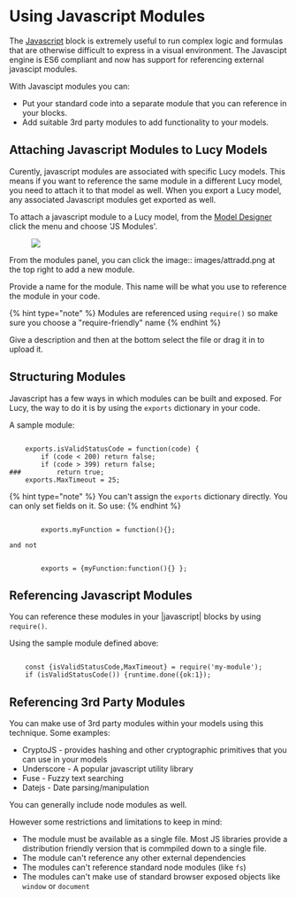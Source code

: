 

# Using Javascript Modules

The [Javascript](es6javascript-ref) block is extremely useful to run complex logic and formulas that are otherwise difficult to express in a visual environment.
The Javascipt engine is ES6 compliant and now has support for referencing external javascipt modules.

With Javascipt modules you can:

* Put your standard code into a separate module that you can reference in your blocks.
* Add suitable 3rd party modules to add functionality to your models.


## Attaching Javascript Modules to Lucy Models
Curently, javascript modules are associated with specific Lucy models.
This means if you want to reference the same module in a different Lucy model, you need to attach it to that model as well.
When you export a Lucy model, any associated Javascript modules get exported as well.

To attach a javascript module to a Lucy model, from the [Model Designer](model-designer) click the menu and choose 'JS Modules'.


<figure><img src=' images/jsmodules.png'></figure>


From the modules panel, you can click the image:: images/attradd.png at the top right to add a new module.

Provide a name for the module. This name will be what you use to reference the module in your code.

{% hint type="note" %}
    Modules are referenced using `require()`  so make sure you choose a "require-friendly" name {% endhint %}

Give a description and then at the bottom select the file or drag it in to upload it.


## Structuring Modules
Javascript has a few ways in which modules can be built and exposed.
For Lucy, the way to do it is by using the  `exports` dictionary in your code.

A sample module:

```

    exports.isValidStatusCode = function(code) {
        if (code < 200) return false;
        if (code > 399) return false;
###         return true;
    exports.MaxTimeout = 25;

```

{% hint type="note" %}
    You can't assign the `exports` dictionary directly. You can only set fields on it.
    So use: {% endhint %}

```

        exports.myFunction = function(){};

```

    and not

```

        exports = {myFunction:function(){} };

```


## Referencing Javascript Modules
You can reference these modules in your |javascript| blocks by using  `require()`.


Using the sample module defined above:

```

    const {isValidStatusCode,MaxTimeout} = require('my-module');
    if (isValidStatusCode()) {runtime.done({ok:1});

```

    

## Referencing 3rd Party Modules
You can make use of 3rd party modules within your models using this technique.
Some examples:

* CryptoJS - provides hashing and other cryptographic primitives that you can use in your models
* Underscore - A popular javascript utility library
* Fuse - Fuzzy text searching
* Datejs - Date parsing/manipulation

You can generally include node modules as well. 

However some restrictions and limitations to keep in mind:

* The module must be available as a single file. Most JS libraries provide a distribution friendly version that is commpiled down to a single file.
* The module can't reference any other external dependencies
* The modules can't reference standard node modules (like `fs`)
* The modules can't make use of standard browser exposed objects like `window` or `document`